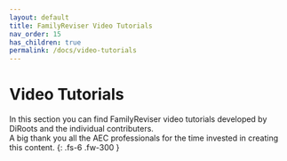 ```yaml
---
layout: default
title: FamilyReviser Video Tutorials
nav_order: 15
has_children: true
permalink: /docs/video-tutorials
---
```


# Video Tutorials

In this section you can find FamilyReviser video tutorials developed by DiRoots and the individual contributers.  
A big thank you all the AEC professionals for the time invested in creating this content.
{: .fs-6 .fw-300 }
